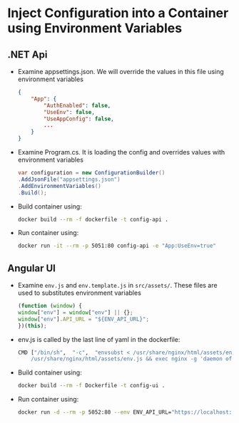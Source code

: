 # Inject Configuration into a Container using Environment Variables

## .NET Api

- Examine appsettings.json. We will override the values in this file using environment variables

    ```json
    {
        "App": {
            "AuthEnabled": false,
            "UseEnv": false,
            "UseAppConfig": false,
            ...
        }
    }
    ```

- Examine Program.cs. It is loading the config and overrides values with environment variables

    ```csharp
    var configuration = new ConfigurationBuilder()
    .AddJsonFile("appsettings.json")
    .AddEnvironmentVariables()
    .Build();
    ```

- Build container using:     

    ```bash
    docker build --rm -f dockerfile -t config-api .
    ```

- Run container using:

    ```bash
    docker run -it --rm -p 5051:80 config-api -e "App:UseEnv=true" 
    ```    

## Angular UI

- Examine `env.js` and `env.template.js` in `src/assets/`. These files are used to substitutes environment variables

    ```javascript
    (function (window) {
    window["env"] = window["env"] || {};
    window["env"].API_URL = "${ENV_API_URL}";
    })(this);
    ```

- env.js is called by the last line of yaml in the dockerfile:

    ```bash
    CMD ["/bin/sh",  "-c",  "envsubst < /usr/share/nginx/html/assets/env.template.js > \
        /usr/share/nginx/html/assets/env.js && exec nginx -g 'daemon off;'"]
    ```

- Build container using:     

    ```bash
    docker build --rm -f Dockerfile -t config-ui .
    ```

- Run container using:

    ```bash
    docker run -d --rm -p 5052:80 --env ENV_API_URL="https://localhost:5051" config-ui
    ```